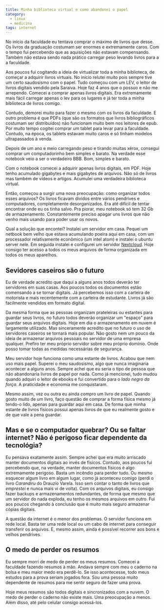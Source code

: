 ```yaml
---
title: Minha biblioteca virtual e como abandonei o papel
category:
  - linux
  - medicina
tags: internet
---
```


No início da faculdade eu tentava comprar o máximo de livros que desse. Os livros da graduação costumam ser enormes e extremamente caros. Com o tempo fui percebendo que as aquisições não estavam compensando. Também não estava sendo nada prático carregar peso levando livros para a a faculdade.

Aos poucos fui cogitando a ideia de virtualizar toda a minha biblioteca, de começar a adquirir livros virtuais. No início relutei muito pois sempre tive um certo saudosismo com o papel. Tudo começou com um LEV, o leitor de livros digitais vendido pela Saraiva. Hoje faz 4 anos que o possuo e não me arrependo. Comecei a comprar apenas livros digitais. Era extremamente mais fácil carregar apenas o lev para os lugares e já ter toda a minha biblioteca de livros comigo.

Contudo, demorei muito para fazer o mesmo com os livros da faculdade. E outro problema é que PDFs (que são os formatos que livros bibliográficos costumam ser distribuídos) não funcionam muito bem nos leitores de epub. Por muito tempo cogitei comprar um tablet para levar para a faculdade. Contudo, na época, os tablets estavam muito caros e só tinham modelos ultrapassados à venda.

Depois de um ano e meio carregando peso e tirando muitas xérox, consegui comprar um computadorinho bem simples e barato. Na verdade esse notebook veio a ser o verdadeiro BBB. Bom, simples e barato.

Com o notebook comecei a adquirir apenas livros digitais, em PDF. Hoje tenho acumulado gigabytes e mais gigabytes de arquivos. Não só de livros mas também de vídeos e artigos. Acumulei uma verdadeira biblioteca virtual.

Então, começou a surgir uma nova preocupação: como organizar todos esses arquivos? Os livros ficavam dividos entre vários pendrives e computadores, completamente desorganizados. Era até difícil de tentar encontrar onde eu os tinha salvo. Pra piorar, meu notebook só tem 32 Gb de armazenamento. Constantemente preciso apagar uns livros que não venho mais usando para poder usar os novos.

Qual a solução que encontei? Instalei um servidor em casa. Pequei um netbook bem velho que estava acumulando poeira aqui em casa, com um processador relativamente econômico (um intel atom) e instalei o ubuntu server nele. Em seguida instalei e configurei um servidor [Nextcloud](https://en.wikipedia.org/wiki/Nextcloud). Hoje consigo ter acesso a todos os meus arquivos de forma organizada em todos os meus aparelhos.

## Sevidores caseiros são o futuro

Eu de verdade acredito que daqui a alguns anos todos deverão ter servidores em suas casas. Aos poucos todos os documentos estão comensando a se tornar digitais. Já percebemos isso com a carteira de motorista e mais recentemente com a carteira de estudante. Livros já são facilmente vendidos em formato digital.

Da mesma forma que as pessoas organizam prateleiras ou estantes para guardar seus livros, no futuro todos deverão organizar um "espaço" para guardar seus arquivos digitais. Hoje em dia o armazenamento em nuvem é largamente utilizado. Mas sinceramente acredito que no futuro o uso de servidores caseiros se tornará mais popular. Não gosto nem um pouco da ideia de armazenar arquivos pessoais no servidor de uma empresa qualquer. Prefiro ter meu próprio servidor sobre meu próprio domínio. Onde posso tomar todas as medidas necessárias de segurança.

Meu servidor hoje funciona como uma estante de livros. Acabou que nem uso mais papel. Superei o meu saudosismo, algo que nunca imaginaria acontecer a alguns anos. Sempre achei que eu seria o tipo de pessoa que não abandonaria livros de papel por nada. Como já mencionei, tudo mudou quando adquiri o leitor de ebooks e fui convertido para o _lado negro da força_. A praticidade e economia me conquistaram.

Mesmo assim, vez ou outra eu ainda compro um livro de papel. Quando gosto muito de um livro, faço questão de comprar a forma física mesmo já tendo-o lido, apenas para guardar aqui em casa. De forma que minha estante de livros físicos possui apenas livros de que eu realmente gosto e de que vale a pena guardar.

## Mas e se o computador quebrar? Ou se faltar internet? Não é perigoso ficar dependente da tecnológia?

Eu pensava exatamente assim. Sempre achei que era muito arriscado manter documentos digitais ao invés de físicos. Contudo, aos poucos fui percebendo que, na verdade, manter documentos físicos é algo extremamente perigoso. Basta um incêndio para perder tudo. Ou mesmo esquecer algum livro em algum lugar, como já aconteceu comigo (perdi o livro _Carandiru_ do Drauzio Varela. Isso sem contar o tanto de livros que _emprestei_ e nunca mais vi de volta). Com os arquivos digitais, eu consigo fazer backups e armazenamentos redundantes, de forma que mesmo que um servidor do nada exploda, eu tenho os mesmos arquivos em outro. Fui aos poucos chegando à conclusão que é muito mais seguro armazenar cópias digitais.

A questão da internet é o menor dos problemas. O servidor funciona em rede local. Basta ter uma rede local ou um cabo de internet para conseguir transferir os arquivos. E, mesmo assim, ainda é possível recorrer aos bons e velhos pendrives.

## O medo de perder os resumos

Eu sempre morri de medo de perder os meus resumos. Comecei a faculdade fazendo resumos à mão. Andava sempre com meu o caderno na bolsa e meu maior medo era perdê-lo. Se isso acontecesse, todo meus estudos para a prova seriam jogados fora. Sou uma pessoa muito dependente de resumos para me sentir seguro de fazer uma prova.

Hoje meus resumos são todos digitais e sincronizados com a nuvem. O medo de perder o caderno não existe mais. Uma preocupação a menos. Além disso, até pelo celular consigo acessá-los.

